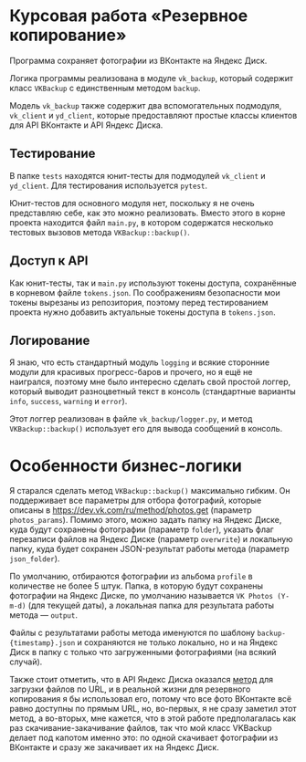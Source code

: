 # Курсовая работа «Резервное копирование»

Программа сохраняет фотографии из ВКонтакте на Яндекс Диск. 

Логика программы реализована в модуле `vk_backup`, который 
содержит класс `VKBackup` с единственным методом `backup`.

Модель `vk_backup` также содержит два вспомогательных 
подмодуля, `vk_client` и `yd_client`, которые предоставляют
простые классы клиентов для API ВКонтакте и API Яндекс Диска.

## Тестирование

В папке `tests` находятся юнит-тесты для подмодулей 
`vk_client` и `yd_client`. Для тестирования используется 
`pytest`.

Юнит-тестов для основного модуля нет, поскольку я не очень
представляю себе, как это можно реализовать. Вместо этого
в корне проекта находится файл `main.py`, в котором содержатся
несколько тестовых вызовов метода `VKBackup::backup()`.

## Доступ к API

Как юнит-тесты, так и `main.py` используют токены доступа,
сохранённые в корневом файле `tokens.json`. По соображениям 
безопасности мои токены вырезаны из репозитория, поэтому перед
тестированием проекта нужно добавить актуальные токены доступа
в `tokens.json`.

## Логирование

Я знаю, что есть стандартный модуль `logging` и всякие 
сторонние модули для красивых прогресс-баров и прочего, но я 
ещё не наигрался, поэтому мне было интересно сделать свой 
простой логгер, который выводит разноцветный текст в консоль
(стандартные варианты `info`, `success`, `warning` и `error`).

Этот логгер реализован в файле `vk_backup/logger.py`, и метод
`VKBackup::backup()` использует его для вывода сообщений в
консоль.

# Особенности бизнес-логики

Я старался сделать метод `VKBackup::backup()` максимально 
гибким. Он поддерживает все параметры для отбора фотографий,
которые описаны в https://dev.vk.com/ru/method/photos.get
(параметр `photos_params`). Помимо этого, можно задать папку
на Яндекс Диске, куда будут сохранены фотографии (параметр
`folder`), указать флаг перезаписи файлов на Яндекс Диске 
(параметр `overwrite`) и локальную папку, куда будет сохранен
JSON-результат работы метода (параметр `json_folder`).

По умолчанию, отбираются фотографии из альбома `profile` в
количестве не более 5 штук. Папка, в которую будут сохранены 
фотографии на Яндекс Диске, по умолчанию называется 
`VK Photos (Y-m-d)` (для текущей даты), а локальная папка для
результата работы метода &mdash; `output`. 

Файлы с результатами работы метода именуются по шаблону
`backup-{timestamp}.json` и сохраняются не только локально, но
и на Яндекс Диск в папку с только что загруженными 
фотографиями (на всякий случай).

Также стоит отметить, что в API Яндекс Диска оказался 
[метод](https://yandex.ru/dev/disk-api/doc/ru/reference/upload-ext)
для загрузки файлов по URL, и в реальной жизни для резервного
копирования я бы использовал его, потому что все фото 
ВКонтакте всё равно доступны по прямым URL, но, во-первых, я 
не сразу заметил этот метод, а во-вторых, мне кажется, что
в этой работе предполагалась как раз скачивание-закачивание
файлов, так что мой класс VKBackup делает под капотом именно
это: по одной скачивает фотографии из ВКонтакте и сразу же 
закачивает их на Яндекс Диск.

